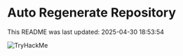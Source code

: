 # Auto Regenerate Repository

This README was last updated: 2025-04-30 18:53:54

 ![TryHackMe](https://tryhackme.com/badge/533634)